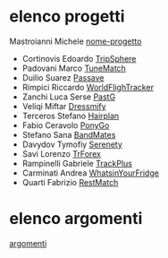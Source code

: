 # elenco progetti

Mastroianni Michele [nome-progetto](template.md)
- Cortinovis Edoardo [TripSphere](TripSphere.md)
- Padovani Marco [TuneMatch](TuneMatch.md)
- Duilio Suarez [Passave](Passave.md)
- Rimpici Riccardo [WorldFlighTracker](WorldFlighTracker.md)
- Zanchi Luca Serse [PastG](PastG.md)
- Veliqi Miftar [Dressmify](Dressmify.md)
- Terceros Stefano [Hairplan](HairPlan.md)
- Fabio Ceravolo [PonyGo](PonyGo.md)
- Stefano Sana [BandMates](bandmates.md)
- Davydov Tymofiy [Serenety](Serenety.md)
- Savi Lorenzo [TrForex](TrForex.md)
- Rampinelli Gabriele [TrackPlus](TrackPlus.md)
- Carminati Andrea [WhatsinYourFridge](WYF.md)
- Quarti Fabrizio [RestMatch](RestMatch.md)

# elenco argomenti
[argomenti](argomenti.md)

